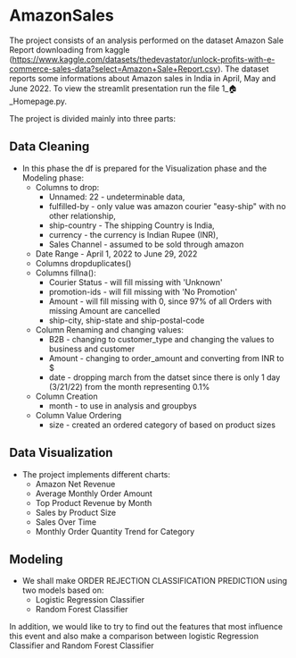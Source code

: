 # AmazonSales
The project consists of an analysis performed on the dataset Amazon Sale Report downloading from kaggle (https://www.kaggle.com/datasets/thedevastator/unlock-profits-with-e-commerce-sales-data?select=Amazon+Sale+Report.csv). The dataset reports some informations about Amazon sales in India in April, May and June 2022. To view the streamlit presentation run the file 1_🏠_Homepage.py.

The project is divided mainly into three parts:

## Data Cleaning
- In this phase the df is prepared for the Visualization phase and the Modeling phase:
  - Columns to drop: 
    - Unnamed: 22 - undeterminable data, 
    - fulfilled-by - only value was amazon courier "easy-ship" with no other relationship, 
    - ship-country - The shipping Country is India, 
    - currency - the currency is Indian Rupee (INR),
    - Sales Channel - assumed to be sold through amazon
  - Date Range - April 1, 2022 to June 29, 2022
  - Columns dropduplicates()
  - Columns fillna():
    - Courier Status - will fill missing with 'Unknown'
    - promotion-ids - will fill missing with 'No Promotion'
    - Amount - will fill missing with 0, since 97% of all Orders with missing Amount are cancelled
    - ship-city, ship-state and ship-postal-code
  - Column Renaming and changing values:
    - B2B - changing to customer_type and changing the values to business and customer
    - Amount - changing to order_amount and converting from INR to $
    - date - dropping march from the datset since there is only 1 day (3/21/22) from the month representing 0.1%
  - Column Creation
    - month - to use in analysis and groupbys
  - Column Value Ordering
    - size - created an ordered category of based on product sizes
## Data Visualization
- The project implements different charts:
    - Amazon Net Revenue
    - Average Monthly Order Amount 
    - Top Product Revenue by Month
    - Sales by Product Size
    - Sales Over Time
    - Monthly Order Quantity Trend for Category
## Modeling
- We shall make ORDER REJECTION CLASSIFICATION PREDICTION using two models based on:
  - Logistic Regression Classifier
  - Random Forest Classifier

In addition, we would like to try to find out the features that most influence this event and also make a comparison between logistic Regression Classifier and Random Forest Classifier

